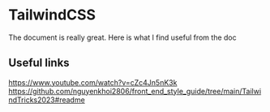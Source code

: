 # TailwindCSS

The document is really great. Here is what I find useful from the doc

## Useful links

<https://www.youtube.com/watch?v=cZc4Jn5nK3k>
<https://github.com/nguyenkhoi2806/front_end_style_guide/tree/main/TailwindTricks2023#readme>